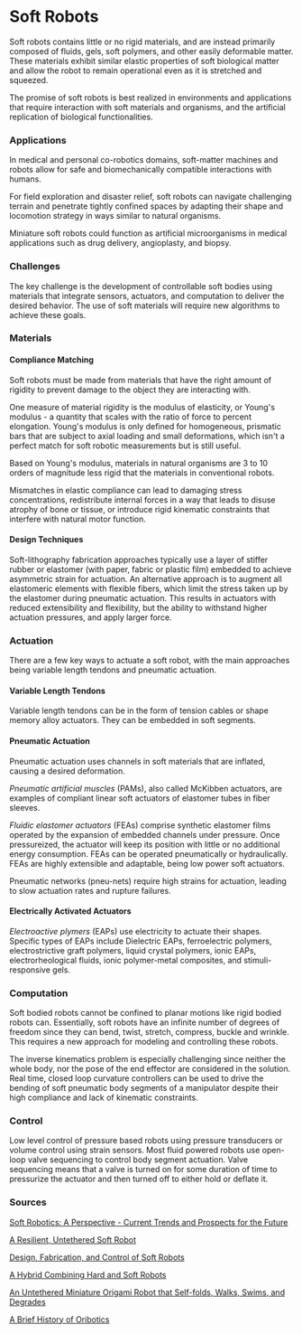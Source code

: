 # Soft Robots

Soft robots contains little or no rigid materials, and are instead primarily composed of fluids, gels, soft polymers, and other easily deformable matter. These materials exhibit similar elastic properties of soft biological matter and allow the robot to remain operational even as it is stretched and squeezed.

The promise of soft robots is best realized in environments and applications that require interaction with soft materials and organisms, and the artificial replication of biological functionalities.

### Applications

In medical and personal co-robotics domains, soft-matter machines and robots allow for safe and biomechanically compatible interactions with humans.

For field exploration and disaster relief, soft robots can navigate challenging terrain and penetrate tightly confined spaces by adapting their shape and locomotion strategy in ways similar to natural organisms.

Miniature soft robots could function as artificial microorganisms in medical applications such as drug delivery, angioplasty, and biopsy.

### Challenges

The key challenge is the development of controllable soft bodies using materials that integrate sensors, actuators, and computation to deliver the desired behavior. The use of soft materials will require new algorithms to achieve these goals.

### Materials

#### Compliance Matching

Soft robots must be made from materials that have the right amount of rigidity to prevent damage to the object they are interacting with.

One measure of material rigidity is the modulus of elasticity, or Young's modulus - a quantity that scales with the ratio of force to percent elongation. Young's modulus is only defined for homogeneous, prismatic bars that are subject to axial loading and small deformations, which isn't a perfect match for soft robotic measurements but is still useful.

Based on Young's modulus, materials in natural organisms are 3 to 10 orders of magnitude less rigid that the materials in conventional robots.

Mismatches in elastic compliance can lead to damaging stress concentrations, redistribute internal forces in a way that leads to disuse atrophy of bone or tissue, or introduce rigid kinematic constraints that interfere with natural motor function.

#### Design Techniques

Soft-lithography fabrication approaches typically use a layer of stiffer rubber or elastomer (with paper, fabric or plastic film) embedded to achieve asymmetric strain for actuation. An alternative approach is to augment all elastomeric elements with flexible fibers, which limit the stress taken up by the elastomer during pneumatic actuation. This results in actuators with reduced extensibility and flexibility, but the ability to withstand higher actuation pressures, and apply larger force.

### Actuation

There are a few key ways to actuate a soft robot, with the main approaches being variable length tendons and pneumatic actuation.

#### Variable Length Tendons

Variable length tendons can be in the form of tension cables or shape memory alloy actuators. They can be embedded in soft segments.

#### Pneumatic Actuation

Pneumatic actuation uses channels in soft materials that are inflated, causing a desired deformation.

*Pneumatic artificial muscles* (PAMs), also called McKibben actuators, are examples of compliant linear soft actuators of elastomer tubes in fiber sleeves.

*Fluidic elastomer actuators* (FEAs) comprise synthetic elastomer films operated by the expansion of embedded channels under pressure. Once pressureized, the actuator will keep its position with little or no additional energy consumption. FEAs can be operated pneumatically or hydraulically. FEAs are highly extensible and adaptable, being low power soft actuators.

Pneumatic networks (pneu-nets) require high strains for actuation, leading to slow actuation rates and rupture failures.

#### Electrically Activated Actuators

*Electroactive plymers* (EAPs) use electricity to actuate their shapes. Specific types of EAPs include Dielectric EAPs, ferroelectric polymers, electrostrictive graft polymers, liquid crystal polymers, ionic EAPs, electrorheological fluids, ionic polymer-metal composites, and stimuli-responsive gels.

### Computation

Soft bodied robots cannot be confined to planar motions like rigid bodied robots can. Essentially, soft robots have an infinite number of degrees of freedom since they can bend, twist, stretch, compress, buckle and wrinkle. This requires a new approach for modeling and controlling these robots.

The inverse kinematics problem is especially challenging since neither the whole body, nor the pose of the end effector are considered in the solution. Real time, closed loop curvature controllers can be used to drive the bending of soft pneumatic body segments of a manipulator despite their high compliance and lack of kinematic constraints.

### Control

Low level control of pressure based robots using pressure transducers or volume control using strain sensors. Most fluid powered robots use open-loop valve sequencing to control body segment actuation. Valve sequencing means that a valve is turned on for some duration of time to pressurize the actuator and then turned off to either hold or deflate it.

### Sources

[Soft Robotics: A Perspective - Current Trends and Prospects for the Future](./papers/Soft_Robots_A_Perspective.pdf)

[A Resilient, Untethered Soft Robot](./papers/A_Resilient_Untethered_Soft_Robot.pdf)

[Design, Fabrication, and Control of Soft Robots](./papers/Design_Fabrication_and_Control_of_Soft_Robots.pdf)

[A Hybrid Combining Hard and Soft Robots](./papers/A_Hybrid_Combining_Hard_and_Soft_Robot.pdf)

[An Untethered Miniature Origami Robot that Self-folds, Walks, Swims, and Degrades](./paper/An_Untethered_miniature_Origami_Robot.pdf)

[A Brief History of Oribotics](./paper/A_Brief_History_of_Oribotics.pdf)
